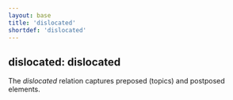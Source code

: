 ```yaml
---
layout: base
title: 'dislocated'
shortdef: 'dislocated'
---
```


## dislocated: dislocated

The *dislocated* relation captures preposed (topics) and postposed
elements.
